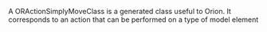 A ORActionSimplyMoveClass is a generated class useful to Orion. It corresponds to an action that can be performed on a type of model element 